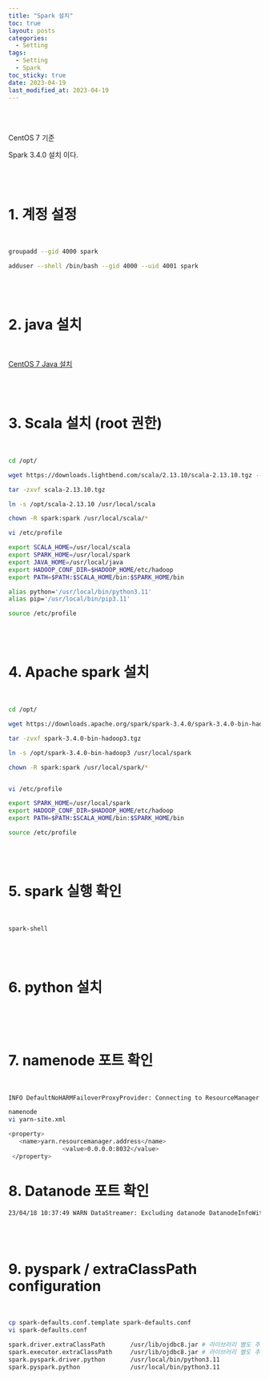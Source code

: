 ```yaml
---
title: "Spark 설치"
toc: true
layout: posts
categories:
  - Setting
tags:
  - Setting
  - Spark
toc_sticky: true
date: 2023-04-19
last_modified_at: 2023-04-19
---
```


<br><br>

CentOS 7 기준

Spark 3.4.0 설치 이다.

<br><br>

# 1. 계정 설정

<br>

```bash
groupadd --gid 4000 spark

adduser --shell /bin/bash --gid 4000 --uid 4001 spark
```

<br><br>

# 2. java 설치

<br>

<a href="https://och5351.github.io/setting/CentOS7-Java-%EC%84%A4%EC%B9%98/">CentOS 7 Java 설치</a>

<br><br>

# 3. Scala 설치 (root 권한) 

<br>

```bash
cd /opt/

wget https://downloads.lightbend.com/scala/2.13.10/scala-2.13.10.tgz --no-check-certificate

tar -zxvf scala-2.13.10.tgz

ln -s /opt/scala-2.13.10 /usr/local/scala

chown -R spark:spark /usr/local/scala/*

vi /etc/profile

export SCALA_HOME=/usr/local/scala
export SPARK_HOME=/usr/local/spark
export JAVA_HOME=/usr/local/java
export HADOOP_CONF_DIR=$HADOOP_HOME/etc/hadoop
export PATH=$PATH:$SCALA_HOME/bin:$SPARK_HOME/bin

alias python='/usr/local/bin/python3.11'
alias pip='/usr/local/bin/pip3.11'

source /etc/profile
```

<br><br>

# 4. Apache spark 설치

<br>

```bash
cd /opt/

wget https://downloads.apache.org/spark/spark-3.4.0/spark-3.4.0-bin-hadoop3.tgz --no-check-certificate

tar -zvxf spark-3.4.0-bin-hadoop3.tgz

ln -s /opt/spark-3.4.0-bin-hadoop3 /usr/local/spark

chown -R spark:spark /usr/local/spark/*


vi /etc/profile

export SPARK_HOME=/usr/local/spark
export HADOOP_CONF_DIR=$HADOOP_HOME/etc/hadoop
export PATH=$PATH:$SCALA_HOME/bin:$SPARK_HOME/bin

source /etc/profile
```

<br><br>

# 5. spark 실행 확인


<br>

```bash
spark-shell
```

<br><br>

# 6. python 설치

```bash

```

<br><br>

# 7. namenode 포트 확인

<br>

```bash
INFO DefaultNoHARMFailoverProxyProvider: Connecting to ResourceManager at /10.150.1.123:8032

namenode 
vi yarn-site.xml

<property>
   <name>yarn.resourcemanager.address</name>
               <value>0.0.0.0:8032</value>
 </property>
```

# 8. Datanode 포트 확인

```bash
23/04/18 10:37:49 WARN DataStreamer: Excluding datanode DatanodeInfoWithStorage[192.168.56.200:9866,DS-c189003c-4c21-47ae-a8d0-5a539aff8356,DISK]
```

<br><br>

# 9. pyspark / extraClassPath configuration

<br>

```bash
cp spark-defaults.conf.template spark-defaults.conf
vi spark-defaults.conf

spark.driver.extraClassPath       /usr/lib/ojdbc8.jar # 라이브러리 별도 추가
spark.executor.extraClassPath     /usr/lib/ojdbc8.jar # 라이브러리 별도 추가
spark.pyspark.driver.python       /usr/local/bin/python3.11
spark.pyspark.python              /usr/local/bin/python3.11
```
